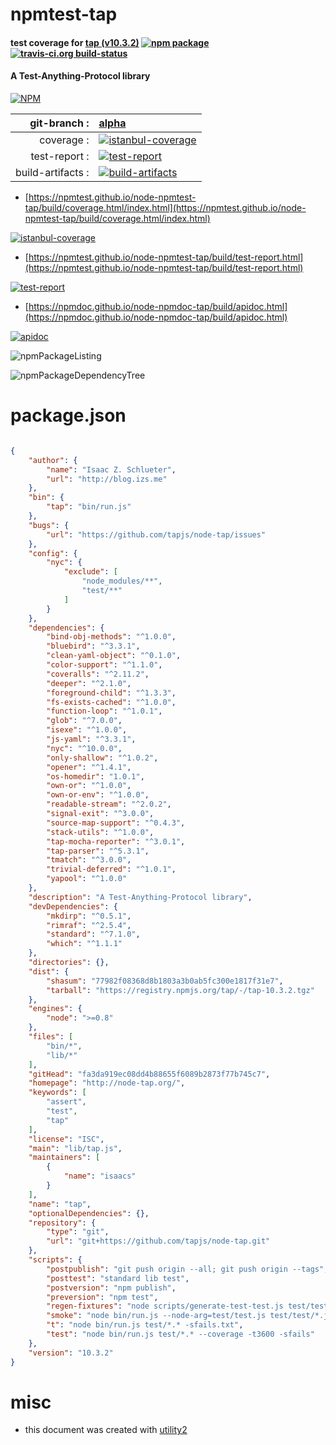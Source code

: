 # npmtest-tap

#### test coverage for  [tap (v10.3.2)](http://node-tap.org/)  [![npm package](https://img.shields.io/npm/v/npmtest-tap.svg?style=flat-square)](https://www.npmjs.org/package/npmtest-tap) [![travis-ci.org build-status](https://api.travis-ci.org/npmtest/node-npmtest-tap.svg)](https://travis-ci.org/npmtest/node-npmtest-tap)

#### A Test-Anything-Protocol library

[![NPM](https://nodei.co/npm/tap.png?downloads=true&downloadRank=true&stars=true)](https://www.npmjs.com/package/tap)

| git-branch : | [alpha](https://github.com/npmtest/node-npmtest-tap/tree/alpha)|
|--:|:--|
| coverage : | [![istanbul-coverage](https://npmtest.github.io/node-npmtest-tap/build/coverage.badge.svg)](https://npmtest.github.io/node-npmtest-tap/build/coverage.html/index.html)|
| test-report : | [![test-report](https://npmtest.github.io/node-npmtest-tap/build/test-report.badge.svg)](https://npmtest.github.io/node-npmtest-tap/build/test-report.html)|
| build-artifacts : | [![build-artifacts](https://npmtest.github.io/node-npmtest-tap/glyphicons_144_folder_open.png)](https://github.com/npmtest/node-npmtest-tap/tree/gh-pages/build)|

- [https://npmtest.github.io/node-npmtest-tap/build/coverage.html/index.html](https://npmtest.github.io/node-npmtest-tap/build/coverage.html/index.html)

[![istanbul-coverage](https://npmtest.github.io/node-npmtest-tap/build/screenCapture.buildCi.browser.%252Ftmp%252Fbuild%252Fcoverage.lib.html.png)](https://npmtest.github.io/node-npmtest-tap/build/coverage.html/index.html)

- [https://npmtest.github.io/node-npmtest-tap/build/test-report.html](https://npmtest.github.io/node-npmtest-tap/build/test-report.html)

[![test-report](https://npmtest.github.io/node-npmtest-tap/build/screenCapture.buildCi.browser.%252Ftmp%252Fbuild%252Ftest-report.html.png)](https://npmtest.github.io/node-npmtest-tap/build/test-report.html)

- [https://npmdoc.github.io/node-npmdoc-tap/build/apidoc.html](https://npmdoc.github.io/node-npmdoc-tap/build/apidoc.html)

[![apidoc](https://npmdoc.github.io/node-npmdoc-tap/build/screenCapture.buildCi.browser.%252Ftmp%252Fbuild%252Fapidoc.html.png)](https://npmdoc.github.io/node-npmdoc-tap/build/apidoc.html)

![npmPackageListing](https://npmtest.github.io/node-npmtest-tap/build/screenCapture.npmPackageListing.svg)

![npmPackageDependencyTree](https://npmtest.github.io/node-npmtest-tap/build/screenCapture.npmPackageDependencyTree.svg)



# package.json

```json

{
    "author": {
        "name": "Isaac Z. Schlueter",
        "url": "http://blog.izs.me"
    },
    "bin": {
        "tap": "bin/run.js"
    },
    "bugs": {
        "url": "https://github.com/tapjs/node-tap/issues"
    },
    "config": {
        "nyc": {
            "exclude": [
                "node_modules/**",
                "test/**"
            ]
        }
    },
    "dependencies": {
        "bind-obj-methods": "^1.0.0",
        "bluebird": "^3.3.1",
        "clean-yaml-object": "^0.1.0",
        "color-support": "^1.1.0",
        "coveralls": "^2.11.2",
        "deeper": "^2.1.0",
        "foreground-child": "^1.3.3",
        "fs-exists-cached": "^1.0.0",
        "function-loop": "^1.0.1",
        "glob": "^7.0.0",
        "isexe": "^1.0.0",
        "js-yaml": "^3.3.1",
        "nyc": "^10.0.0",
        "only-shallow": "^1.0.2",
        "opener": "^1.4.1",
        "os-homedir": "1.0.1",
        "own-or": "^1.0.0",
        "own-or-env": "^1.0.0",
        "readable-stream": "^2.0.2",
        "signal-exit": "^3.0.0",
        "source-map-support": "^0.4.3",
        "stack-utils": "^1.0.0",
        "tap-mocha-reporter": "^3.0.1",
        "tap-parser": "^5.3.1",
        "tmatch": "^3.0.0",
        "trivial-deferred": "^1.0.1",
        "yapool": "^1.0.0"
    },
    "description": "A Test-Anything-Protocol library",
    "devDependencies": {
        "mkdirp": "^0.5.1",
        "rimraf": "^2.5.4",
        "standard": "^7.1.0",
        "which": "^1.1.1"
    },
    "directories": {},
    "dist": {
        "shasum": "77982f08368d8b1803a3b0ab5fc300e1817f31e7",
        "tarball": "https://registry.npmjs.org/tap/-/tap-10.3.2.tgz"
    },
    "engines": {
        "node": ">=0.8"
    },
    "files": [
        "bin/*",
        "lib/*"
    ],
    "gitHead": "fa3da919ec08dd4b88655f6089b2873f77b745c7",
    "homepage": "http://node-tap.org/",
    "keywords": [
        "assert",
        "test",
        "tap"
    ],
    "license": "ISC",
    "main": "lib/tap.js",
    "maintainers": [
        {
            "name": "isaacs"
        }
    ],
    "name": "tap",
    "optionalDependencies": {},
    "repository": {
        "type": "git",
        "url": "git+https://github.com/tapjs/node-tap.git"
    },
    "scripts": {
        "postpublish": "git push origin --all; git push origin --tags",
        "posttest": "standard lib test",
        "postversion": "npm publish",
        "preversion": "npm test",
        "regen-fixtures": "node scripts/generate-test-test.js test/test/*.js",
        "smoke": "node bin/run.js --node-arg=test/test.js test/test/*.js -j2",
        "t": "node bin/run.js test/*.* -sfails.txt",
        "test": "node bin/run.js test/*.* --coverage -t3600 -sfails"
    },
    "version": "10.3.2"
}
```



# misc
- this document was created with [utility2](https://github.com/kaizhu256/node-utility2)
